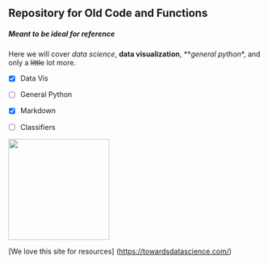 ## Repository for Old Code and Functions   

##### Meant to be ideal for reference   

Here we will cover *data science*, **data visualization**, **_general python_*, and only a ~~little~~ lot more.   

- [x] Data Vis
- [ ] General Python
- [x] Markdown
- [ ] Classifiers




[comment]: <> (This is a comment, it will not be included)

<img src="https://ih1.redbubble.net/image.5180697688.0966/st,small,507x507-pad,600x600,f8f8f8.u1.jpg" width="200" height="200" />


[We love this site for resources] (https://towardsdatascience.com/)
